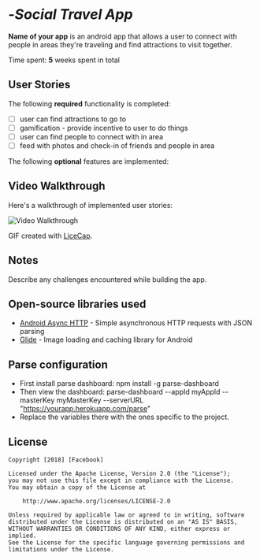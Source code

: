 # -*Social Travel App*

**Name of your app** is an android app that allows a user to connect with people in areas they're traveling and find attractions to visit together.

Time spent: **5** weeks spent in total

## User Stories

The following **required** functionality is completed:
* [ ]	user can find attractions to go to
* [ ]	gamification - provide incentive to user to do things
* [ ] user can find people to connect with in area
* [ ] feed with photos and check-in of friends and people in area

The following **optional** features are implemented:

## Video Walkthrough

Here's a walkthrough of implemented user stories:

<img src='http://i.imgur.com/link/to/your/gif/file.gif' title='Video Walkthrough' width='' alt='Video Walkthrough' />

GIF created with [LiceCap](http://www.cockos.com/licecap/).

## Notes

Describe any challenges encountered while building the app.

## Open-source libraries used

- [Android Async HTTP](https://github.com/loopj/android-async-http) - Simple asynchronous HTTP requests with JSON parsing
- [Glide](https://github.com/bumptech/glide) - Image loading and caching library for Android

## Parse configuration

- First install parse dashboard: npm install -g parse-dashboard
- Then view the dashboard: parse-dashboard --appId myAppId --masterKey myMasterKey --serverURL "https://yourapp.herokuapp.com/parse"
- Replace the variables there with the ones specific to the project.

## License

    Copyright [2018] [Facebook]

    Licensed under the Apache License, Version 2.0 (the "License");
    you may not use this file except in compliance with the License.
    You may obtain a copy of the License at

        http://www.apache.org/licenses/LICENSE-2.0

    Unless required by applicable law or agreed to in writing, software
    distributed under the License is distributed on an "AS IS" BASIS,
    WITHOUT WARRANTIES OR CONDITIONS OF ANY KIND, either express or implied.
    See the License for the specific language governing permissions and
    limitations under the License.
